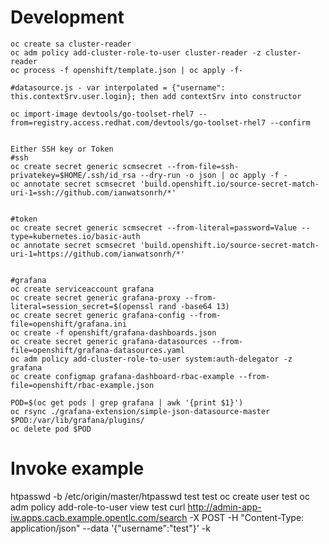 # Development
```
oc create sa cluster-reader
oc adm policy add-cluster-role-to-user cluster-reader -z cluster-reader
oc process -f openshift/template.json | oc apply -f- 

#datasource.js - var interpolated = {"username": this.contextSrv.user.login}; then add contextSrv into constructor

oc import-image devtools/go-toolset-rhel7 --from=registry.access.redhat.com/devtools/go-toolset-rhel7 --confirm


Either SSH key or Token
#ssh
oc create secret generic scmsecret --from-file=ssh-privatekey=$HOME/.ssh/id_rsa --dry-run -o json | oc apply -f -
oc annotate secret scmsecret 'build.openshift.io/source-secret-match-uri-1=ssh://github.com/ianwatsonrh/*'


#token
oc create secret generic scmsecret --from-literal=password=Value --type=kubernetes.io/basic-auth
oc annotate secret scmsecret 'build.openshift.io/source-secret-match-uri-1=https://github.com/ianwatsonrh/*'


#grafana
oc create serviceaccount grafana
oc create secret generic grafana-proxy --from-literal=session_secret=$(openssl rand -base64 13)
oc create secret generic grafana-config --from-file=openshift/grafana.ini
oc create -f openshift/grafana-dashboards.json
oc create secret generic grafana-datasources --from-file=openshift/grafana-datasources.yaml
oc adm policy add-cluster-role-to-user system:auth-delegator -z grafana
oc create configmap grafana-dashboard-rbac-example --from-file=openshift/rbac-example.json

POD=$(oc get pods | grep grafana | awk '{print $1}')
oc rsync ./grafana-extension/simple-json-datasource-master $POD:/var/lib/grafana/plugins/
oc delete pod $POD
```


# Invoke example
htpasswd -b /etc/origin/master/htpasswd test test
oc create user test
oc adm policy add-role-to-user view test
curl http://admin-app-iw.apps.cacb.example.opentlc.com/search -X POST -H "Content-Type: application/json" --data '{"username":"test"}' -k
 
